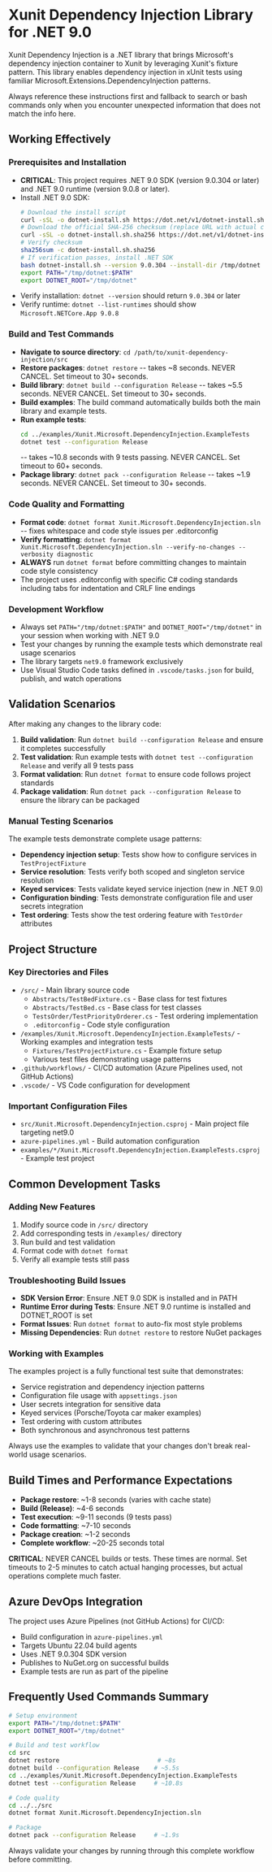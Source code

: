 # Xunit Dependency Injection Library for .NET 9.0

Xunit Dependency Injection is a .NET library that brings Microsoft's dependency injection container to Xunit by leveraging Xunit's fixture pattern. This library enables dependency injection in xUnit tests using familiar Microsoft.Extensions.DependencyInjection patterns.

Always reference these instructions first and fallback to search or bash commands only when you encounter unexpected information that does not match the info here.

## Working Effectively

### Prerequisites and Installation
- **CRITICAL**: This project requires .NET 9.0 SDK (version 9.0.304 or later) and .NET 9.0 runtime (version 9.0.8 or later).
- Install .NET 9.0 SDK:
  ```bash
  # Download the install script
  curl -sSL -o dotnet-install.sh https://dot.net/v1/dotnet-install.sh
  # Download the official SHA-256 checksum (replace URL with actual checksum file if available)
  curl -sSL -o dotnet-install.sh.sha256 https://dot.net/v1/dotnet-install.sh.sha256
  # Verify checksum
  sha256sum -c dotnet-install.sh.sha256
  # If verification passes, install .NET SDK
  bash dotnet-install.sh --version 9.0.304 --install-dir /tmp/dotnet
  export PATH="/tmp/dotnet:$PATH"
  export DOTNET_ROOT="/tmp/dotnet"
  ```
- Verify installation: `dotnet --version` should return `9.0.304` or later
- Verify runtime: `dotnet --list-runtimes` should show `Microsoft.NETCore.App 9.0.8`

### Build and Test Commands
- **Navigate to source directory**: `cd /path/to/xunit-dependency-injection/src`
- **Restore packages**: `dotnet restore` -- takes ~8 seconds. NEVER CANCEL. Set timeout to 30+ seconds.
- **Build library**: `dotnet build --configuration Release` -- takes ~5.5 seconds. NEVER CANCEL. Set timeout to 30+ seconds.
- **Build examples**: The build command automatically builds both the main library and example tests.
- **Run example tests**: 
  ```bash
  cd ../examples/Xunit.Microsoft.DependencyInjection.ExampleTests
  dotnet test --configuration Release
  ```
  -- takes ~10.8 seconds with 9 tests passing. NEVER CANCEL. Set timeout to 60+ seconds.
- **Package library**: `dotnet pack --configuration Release` -- takes ~1.9 seconds. NEVER CANCEL. Set timeout to 30+ seconds.

### Code Quality and Formatting
- **Format code**: `dotnet format Xunit.Microsoft.DependencyInjection.sln` -- fixes whitespace and code style issues per .editorconfig
- **Verify formatting**: `dotnet format Xunit.Microsoft.DependencyInjection.sln --verify-no-changes --verbosity diagnostic`
- **ALWAYS** run `dotnet format` before committing changes to maintain code style consistency
- The project uses .editorconfig with specific C# coding standards including tabs for indentation and CRLF line endings

### Development Workflow
- Always set `PATH="/tmp/dotnet:$PATH"` and `DOTNET_ROOT="/tmp/dotnet"` in your session when working with .NET 9.0
- Test your changes by running the example tests which demonstrate real usage scenarios
- The library targets `net9.0` framework exclusively
- Use Visual Studio Code tasks defined in `.vscode/tasks.json` for build, publish, and watch operations

## Validation Scenarios

After making any changes to the library code:
1. **Build validation**: Run `dotnet build --configuration Release` and ensure it completes successfully
2. **Test validation**: Run example tests with `dotnet test --configuration Release` and verify all 9 tests pass
3. **Format validation**: Run `dotnet format` to ensure code follows project standards
4. **Package validation**: Run `dotnet pack --configuration Release` to ensure the library can be packaged

### Manual Testing Scenarios
The example tests demonstrate complete usage patterns:
- **Dependency injection setup**: Tests show how to configure services in `TestProjectFixture`
- **Service resolution**: Tests verify both scoped and singleton service resolution
- **Keyed services**: Tests validate keyed service injection (new in .NET 9.0)
- **Configuration binding**: Tests demonstrate configuration file and user secrets integration
- **Test ordering**: Tests show the test ordering feature with `TestOrder` attributes

## Project Structure

### Key Directories and Files
- `/src/` - Main library source code
  - `Abstracts/TestBedFixture.cs` - Base class for test fixtures
  - `Abstracts/TestBed.cs` - Base class for test classes
  - `TestsOrder/TestPriorityOrderer.cs` - Test ordering implementation
  - `.editorconfig` - Code style configuration
- `/examples/Xunit.Microsoft.DependencyInjection.ExampleTests/` - Working examples and integration tests
  - `Fixtures/TestProjectFixture.cs` - Example fixture setup
  - Various test files demonstrating usage patterns
- `.github/workflows/` - CI/CD automation (Azure Pipelines used, not GitHub Actions)
- `.vscode/` - VS Code configuration for development

### Important Configuration Files
- `src/Xunit.Microsoft.DependencyInjection.csproj` - Main project file targeting net9.0
- `azure-pipelines.yml` - Build automation configuration  
- `examples/*/Xunit.Microsoft.DependencyInjection.ExampleTests.csproj` - Example test project

## Common Development Tasks

### Adding New Features
1. Modify source code in `/src/` directory
2. Add corresponding tests in `/examples/` directory 
3. Run build and test validation
4. Format code with `dotnet format`
5. Verify all example tests still pass

### Troubleshooting Build Issues
- **SDK Version Error**: Ensure .NET 9.0 SDK is installed and in PATH
- **Runtime Error during Tests**: Ensure .NET 9.0 runtime is installed and DOTNET_ROOT is set
- **Format Issues**: Run `dotnet format` to auto-fix most style problems
- **Missing Dependencies**: Run `dotnet restore` to restore NuGet packages

### Working with Examples
The examples project is a fully functional test suite that demonstrates:
- Service registration and dependency injection patterns
- Configuration file usage with `appsettings.json`
- User secrets integration for sensitive data
- Keyed services (Porsche/Toyota car maker examples)
- Test ordering with custom attributes
- Both synchronous and asynchronous test patterns

Always use the examples to validate that your changes don't break real-world usage scenarios.

## Build Times and Performance Expectations
- **Package restore**: ~1-8 seconds (varies with cache state)
- **Build (Release)**: ~4-6 seconds
- **Test execution**: ~9-11 seconds (9 tests pass)
- **Code formatting**: ~7-10 seconds
- **Package creation**: ~1-2 seconds
- **Complete workflow**: ~20-25 seconds total

**CRITICAL**: NEVER CANCEL builds or tests. These times are normal. Set timeouts to 2-5 minutes to catch actual hanging processes, but actual operations complete much faster.

## Azure DevOps Integration
The project uses Azure Pipelines (not GitHub Actions) for CI/CD:
- Build configuration in `azure-pipelines.yml`
- Targets Ubuntu 22.04 build agents
- Uses .NET 9.0.304 SDK version
- Publishes to NuGet.org on successful builds
- Example tests are run as part of the pipeline

## Frequently Used Commands Summary
```bash
# Setup environment
export PATH="/tmp/dotnet:$PATH"
export DOTNET_ROOT="/tmp/dotnet"

# Build and test workflow  
cd src
dotnet restore                           # ~8s
dotnet build --configuration Release    # ~5.5s
cd ../examples/Xunit.Microsoft.DependencyInjection.ExampleTests
dotnet test --configuration Release     # ~10.8s

# Code quality
cd ../../src  
dotnet format Xunit.Microsoft.DependencyInjection.sln

# Package
dotnet pack --configuration Release     # ~1.9s
```

Always validate your changes by running through this complete workflow before committing.